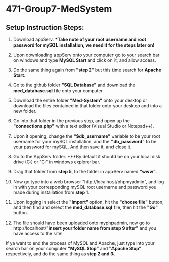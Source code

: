 # 471-Group7-MedSystem

## Setup Instruction Steps:
1. Download appServ. ***Take note of your root username and root password for mySQL installation, we need it for the steps later on!**

2. Upon downloading appServ onto your computer go to your search bar on windows and type **MySQL Start** and click on it, and allow access.

3. Do the same thing again from **"step 2"** but this time search for **Apache Start**.

4. Go to the github folder **"SQL Database"** and download the **med_database.sql** file onto your computer.

5. Download the entire folder **"Med-System"** onto your desktop or download the files contained in that folder onto your desktop and into a new folder.

6. Go into that folder in the previous step, and open up the **"connections.php"** with a text editor (Visual Studio or Notepad++).

7. Upon it opening, change the **"$db_username"** variable to be your root username for your mySQL installation, and the **"db_password"** to be your password for mySQL. And then save it, and close it.

8. Go to the AppServ folder. ***By default it should be on your local disk drive (C:) or "C:\" in windows explorer bar.

9. Drag that folder from **step 5**, to the folder in appServ named **"www"**.

10. Now go type into a web browser "http://localhost/phpmyadmin", and log in with your corresponding mySQL root username and password you made during installation from **step 1**.

11. Upon logging in select the **"Import"** option, hit the **"choose file"** button, and then find and select the **med_database.sql** file, then hit the **"Go"** button.

12. The file should have been uploaded onto myphpadmin, now go to http://localhost/**"insert your folder name from step 9 after"** and you have access to the site!

If ya want to end the process of MySQL and Apache, just type into your search bar on your computer **"MySQL Stop"** and **"Apache Stop"** respectively, 
and do the same thing as **step 2 and 3**. 
